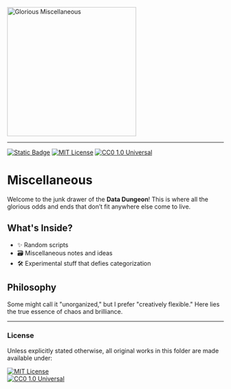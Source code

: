 <img src="images/miscellaneous.png" alt="Glorious Miscellaneous" width="300">

---

[![Static Badge](https://img.shields.io/badge/glorious-disaster-blue?labelColor=purple)](https://github.com/gloriousdisaster)
[![MIT License](https://img.shields.io/badge/license-MIT-yellow)](https://opensource.org/licenses/MIT)
[![CC0 1.0 Universal](https://img.shields.io/badge/license-CC0_1.0-lightgrey)](https://creativecommons.org/publicdomain/zero/1.0/)

# Miscellaneous

Welcome to the junk drawer of the **Data Dungeon**! This is where all the glorious odds and ends that don’t fit anywhere else come to live.

## What's Inside?

- ✨ Random scripts
- 🗃️ Miscellaneous notes and ideas
- 🛠️ Experimental stuff that defies categorization

## Philosophy

Some might call it "unorganized," but I prefer "creatively flexible." Here lies the true essence of chaos and brilliance.

---

### License

Unless explicitly stated otherwise, all original works in this folder are made available under:

[![MIT License](https://img.shields.io/badge/license-MIT-yellow)](https://opensource.org/licenses/MIT)  
[![CC0 1.0 Universal](https://img.shields.io/badge/license-CC0_1.0-lightgrey)](https://creativecommons.org/publicdomain/zero/1.0/)
